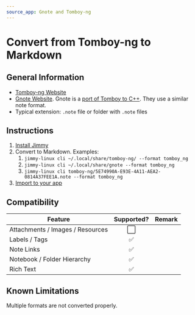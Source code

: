 ```yaml
---
source_app: Gnote and Tomboy-ng
---
```


# Convert from Tomboy-ng to Markdown

## General Information

- [Tomboy-ng Website](https://github.com/tomboy-notes/tomboy-ng)
- [Gnote Website](https://wiki.gnome.org/Apps/Gnote). Gnote is a [port of Tomboy to C++](https://askubuntu.com/a/77046/641874). They use a similar note format.
- Typical extension: `.note` file or folder with `.note` files

## Instructions

1. [Install Jimmy](../index.md#installation)
2. Convert to Markdown. Examples:
    1. `jimmy-linux cli ~/.local/share/tomboy-ng/ --format tomboy_ng`
    2. `jimmy-linux cli ~/.local/share/gnote --format tomboy_ng`
    3. `jimmy-linux cli tomboy-ng/5E74990A-E93E-4A11-AEA2-0814A37FEE1A.note --format tomboy_ng`
3. [Import to your app](../import_instructions.md)

## Compatibility

| Feature | Supported? | Remark |
| --- | :---: | --- |
| Attachments / Images / Resources | ⬜ | |
| Labels / Tags | ✅ | |
| Note Links | ✅ | |
| Notebook / Folder Hierarchy | ✅ | |
| Rich Text | ✅ | |

## Known Limitations

Multiple formats are not converted properly.
